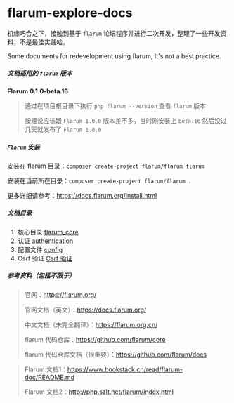 # flarum-explore-docs

机缘巧合之下，接触到基于 `flarum` 论坛程序并进行二次开发，整理了一些开发资料，不是最佳实践哈。

Some documents for redevelopment using flarum, It's not a best practice.

  

##### 文档适用的 `flarum` 版本

**Flarum 0.1.0-beta.16**

> 通过在项目根目录下执行 `php flarum --version` 查看 `flarum` 版本
>
> 按理说应该跟 `Flarum 1.0.0` 版本差不多，当时刚安装上 `beta.16` 然后没过几天就发布了 `Flarum 1.0.0`

  

##### `Flarum` 安装

安装在 flarum 目录：```composer create-project flarum/flarum flarum```

安装在当前所在目录：```composer create-project flarum/flarum .```

更多详细请参考：https://docs.flarum.org/install.html

  

##### 文档目录

1. 核心目录 [flarum_core](./flarum_core.md)
2. 认证 [authentication](./flarum_authentication.md)
3. 配置文件 [config](./flarum_config.md)
4. Csrf 验证 [Csrf 验证](./flarum_csrf.md)

  

##### 参考资料（包括不限于）

> 官网：https://flarum.org/
>
> 官网文档（英文）：https://docs.flarum.org/
>
> 中文文档（未完全翻译）：https://flarum.org.cn/
>
> flarum 代码仓库：https://github.com/flarum/core
>
> flarum 代码仓库文档（很重要）：https://github.com/flarum/docs

> Flarum 文档1：https://www.bookstack.cn/read/flarum-doc/README.md
>
> Flarum 文档2：http://php.szlt.net/flarum/index.html